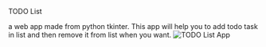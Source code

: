 TODO List

a web app made from python tkinter. This app will help you to add todo task in list and then remove it from list when you want.
![TODO List App](https://github.com/Shresth16/Todo-List/assets/103533387/fc39f8a7-7881-48a5-a98b-f1874113d551)
